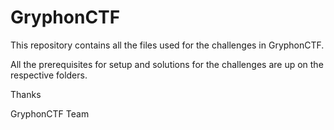 # GryphonCTF
This repository contains all the files used for the challenges in GryphonCTF.

All the prerequisites for setup and solutions for the challenges are up on the respective folders.

Thanks

GryphonCTF Team

